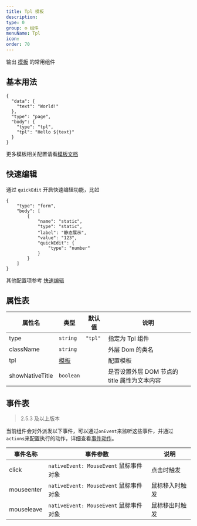 ```yaml
---
title: Tpl 模板
description:
type: 0
group: ⚙ 组件
menuName: Tpl
icon:
order: 70
---
```


输出 [模板](../../docs/concepts/template) 的常用组件

## 基本用法

```schema
{
  "data": {
    "text": "World!"
  },
  "type": "page",
  "body": {
    "type": "tpl",
    "tpl": "Hello ${text}"
  }
}
```

更多模板相关配置请看[模板文档](../../docs/concepts/template)

## 快速编辑

通过 `quickEdit` 开启快速编辑功能，比如

```schema: scope="body"
{
    "type": "form",
    "body": [
        {
            "name": "static",
            "type": "static",
            "label": "静态展示",
            "value": "123",
            "quickEdit": {
                "type": "number"
            }
        }
    ]
}
```

其他配置项参考 [快速编辑](crud#快速编辑)

## 属性表

| 属性名          | 类型                                 | 默认值  | 说明                                         |
| --------------- | ------------------------------------ | ------- | -------------------------------------------- |
| type            | `string`                             | `"tpl"` | 指定为 Tpl 组件                              |
| className       | `string`                             |         | 外层 Dom 的类名                              |
| tpl             | [模板](../../docs/concepts/template) |         | 配置模板                                     |
| showNativeTitle | `boolean`                            |         | 是否设置外层 DOM 节点的 title 属性为文本内容 |

## 事件表

> 2.5.3 及以上版本

当前组件会对外派发以下事件，可以通过`onEvent`来监听这些事件，并通过`actions`来配置执行的动作，详细查看[事件动作](../../docs/concepts/event-action)。

| 事件名称   | 事件参数                               | 说明           |
| ---------- | -------------------------------------- | -------------- |
| click      | `nativeEvent: MouseEvent` 鼠标事件对象 | 点击时触发     |
| mouseenter | `nativeEvent: MouseEvent` 鼠标事件对象 | 鼠标移入时触发 |
| mouseleave | `nativeEvent: MouseEvent` 鼠标事件对象 | 鼠标移出时触发 |
